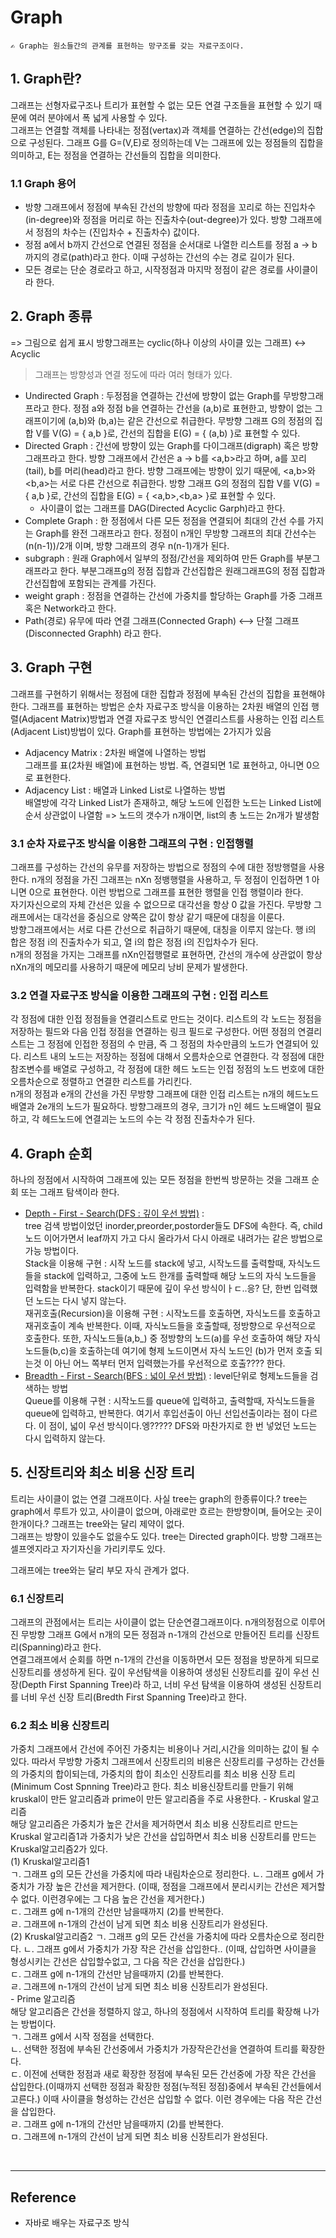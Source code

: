 # Graph 
    ✍️ Graph는 원소들간의 관계를 표현하는 망구조를 갖는 자료구조이다.
## 1. Graph란?
그래프는 선형자료구조나 트리가 표현할 수 없는 모든 연결 구조들을 표현할 수 있기 때문에 여러 분야에서 폭 넓게 사용할 수 있다.  
그래프는 연결할 객체를 나타내는 정점(vertax)과 객체를 연결하는 간선(edge)의 집합으로 구성된다. 그래프 G를  G=(V,E)로 정의하는데 V는 그래프에 있는 정점들의 집합을 의미하고, E는 정점을 연결하는 간선들의 집합을 의미한다.

### 1.1 Graph 용어
- 방향 그래프에서 정점에 부속된 간선의 방향에 따라 정점을 꼬리로 하는 진입차수(in-degree)와 정점을 머리로 하는 진출차수(out-degree)가 있다. 방향 그래프에서 정점의 차수는 (진입차수 + 진출차수) 값이다. 
- 정점 a에서 b까지 간선으로 연결된 정점을 순서대로 나열한 리스트를 정점 a → b 까지의 경로(path)라고 한다. 이때 구성하는 간선의 수는 경로 길이가 된다. 
- 모든 경로는 단순 경로라고 하고, 시작정점과 마지막 정점이 같은 경로를 사이클이라 한다. 

## 2. Graph 종류
=> 그림으로 쉽게 표시
방향그래프는 cyclic(하나 이상의 사이클 있는 그래프) <-> Acyclic  

> 그래프는 방향성과 연결 정도에 따라 여러 형태가 있다.
- Undirected Graph : 두정점을 연결하는 간선에 방향이 없는 Graph를 무방향그래프라고 한다. 정점 a와 정점 b을 연결하는 간선을 (a,b)로 표현한고, 방향이 없는 그래프이기에 (a,b)와 (b,a)는 같은 간선으로 취급한다. 무방향 그래프 G의 정점의 집합 V를 V(G) = { a,b }로, 간선의 집합을 E(G) =  { (a,b) }로 표현할 수 있다.
- Directed Graph : 간선에 방향이 있는 Graph를 다이그래프(digraph) 혹은 방향그래프라고 한다. 방향 그래프에서 간선은 a → b를 <a,b>라고 하며, a를 꼬리(tail), b를 머리(head)라고 한다. 방향 그래프에는 방향이 있기 때문에, <a,b>와 <b,a>는 서로 다른 간선으로 취급한다. 방향 그래프 G의 정점의 집합 V를 V(G) = { a,b }로, 간선의 집합을 E(G) = { <a,b>,<b,a> }로 표현할 수 있다.
  - 사이클이 없는 그래프를 DAG(Directed Acyclic Garph)라고 한다. 
- Complete Graph : 한 정점에서 다른 모든 정점을 연결되어 최대의 간선 수를 가지는 Graph를 완전 그래프라고 한다. 정점이 n개인 무방향 그래프의 최대 간선수는 (n(n-1))/2개 이며, 방향 그래프의 경우 n(n-1)개가 된다.
- subgraph : 원래 Graph에서 일부의 정점/간선을 제외하여 만든 Graph를 부분그래프라고 한다. 부분그래프g의 정점 집합과 간선집합은 원래그래프G의 정점 집합과 간선집합에 포함되는 관계를 가진다.
- weight graph : 정점을 연결하는 간선에 가중치를 할당하는 Graph를 가중 그래프 혹은 Network라고 한다.
- Path(경로) 유무에 따라 연결 그래프(Connected Graph) ⟷ 단절 그래프(Disconnected Graphh) 라고 한다.
## 3. Graph 구현
그래프를 구현하기 위해서는 정점에 대한 집합과 정점에 부속된 간선의 집합을 표현해야 한다. 그래프를 표현하는 방법은 순차 자료구조 방식을 이용하는 2차원 배열의 인접 행렬(Adjacent Matrix)방법과 연결 자료구조 방식인 연결리스트를 사용하는 인접 리스트(Adjacent List)방법이 있다.
Graph를 표현하는 방법에는 2가지가 있음  
- Adjacency Matrix : 2차원 배열에 나열하는 방법  
그래프를 표(2차원 배열)에 표현하는 방법. 즉, 연결되면 1로 표현하고, 아니면 0으로 표현한다.
- Adjacency List : 배열과 Linked List로 나열하는 방법  
배열방에 각각 Linked List가 존재하고, 해당 노드에 인접한 노드는 Linked List에 순서 상관없이 나열함 => 노드의 갯수가 n개이면, list의 총 노드는 2n개가 발생함   
### 3.1 순차 자료구조 방식을 이용한 그래프의 구현 : 인접행렬  
그래프를 구성하는 간선의 유무를 저장하는 방법으로 정점의 수에 대한 정방행렬을 사용한다. n개의 정점을 가진 그래프는 nXn 정뱅행렬을 사용하고, 두 정점이 인접하면 1 아니면 0으로 표현한다. 이런 방법으로 그래프를 표현한 행렬을 인접 행렬이라 한다.  
자기자신으로의 자체 간선은 있을 수 없으므로 대각선을 항상 0 값을 가진다. 무방향 그래프에서는 대각선을 중심으로 양쪽은 값이 항상 같기 때문에 대칭을 이룬다.   
방향그래프에서는 서로 다른 간선으로 취급하기 때문에, 대칭을 이루지 않는다. 행 i의 합은 정점 i의 진출차수가 되고, 열 i의 합은 정점 i의 진입차수가 된다.   
n개의 정점을 가지는 그래프를 nXn인접행렬로 표현하면, 간선의 개수에 상관없이 항상 nXn개의 메모리를 사용하기 때문에 메모리 낭비 문제가 발생한다.
### 3.2 연결 자료구조 방식을 이용한 그래프의 구현 : 인접 리스트  
각 정점에 대한 인접 정점들을 연결리스트로 만드는 것이다. 리스트의 각 노드는 정점을 저장하는 필드와 다음 인접 정점을 연결하는 링크 필드로 구성한다. 어떤 정점의 연결리스트는 그 정점에 인접한 정점의 수 만큼, 즉 그 정점의 차수만큼의 노드가 연결되어 있다. 리스트 내의 노드는 저장하는 정점에 대해서 오름차순으로 연결한다. 각 정점에 대한 참조변수를 배열로 구성하고, 각 정점에 대한 헤드 노드는 인접 정점의 노드 번호에 대한 오름차순으로 정렬하고 연결한 리스트를 가리킨다.  
n개의 정점과 e개의 간선을 가진 무방향 그래프에 대한 인접 리스트는 n개의 헤드노드 배열과 2e개의 노드가 필요하다. 방향그래프의 경우, 크기가 n인 헤드 노드배열이 필요하고, 각 헤드노드에 연결괴는 노드의 수는 각 정점 진출차수가 된다.

## 4. Graph 순회
하나의 정점에서 시작하여 그래프에 있는 모든 정점을 한번씩 방문하는 것을 그래프 순회 또는 그래프 탐색이라 한다. 

- [Depth - First - Search(DFS : 깊이 우선 방법)](Depth%20_First%20_Search.md) :  
  tree 검색 방법이었던 inorder,preorder,postorder들도 DFS에 속한다.  즉, child노드 이어가면서 leaf까지 가고 다시 올라가서 다시 아래로 내려가는 같은 방법으로 가능 방법이다.   
  Stack을 이용해 구현 : 시작 노드를 stack에 넣고, 시작노드를 출력할때, 자식노드들을 stack에 입력하고, 그중에 노드 한개를 출력할때 해당 노드의 자식 노드들을 입력함을 반복한다. stack이기 때문에 깊이 우선 방식이ㅏㄷ..응? 단, 한번 입력했던 노드는 다시 넣지 않는다.  
  재귀호출(Recursion)을 이용해 구현 : 시작노드를 호출하면, 자식노드를 호출하고 재귀호출이 계속 반복한다. 이때, 자식노드들을 호출할때, 정방향으로 우선적으로 호출한다. 또한, 자식노드들(a,b_) 중 정방향의 노드(a)를 우선 호출하여 해당 자식 노드들(b,c)을 호출하는데 여기에 형제 노드이면서 자식 노드인 (b)가 먼저 호출 되는것 이 아닌 어느 쪽부터 먼저 입력했는가를 우선적으로 호출???? 한다. 
- [Breadth - First - Search(BFS : 넓이 우선 방법)](Breadth%20_First%20_Search.md) : level단위로 형제노드들을 검색하는 방법  
  Queue를 이용해 구현 : 시작노드를 queue에 입력하고, 출력할때, 자식노드들을 queue에 입력하고, 반복한다. 여기서 후입선출이 아닌 선입선출이라는 점이 다르다. 이 점이, 넓이 우선 방식이다.엥????? DFS와 마찬가지로 한 번 넣었던 노드는 다시 입력하지 않는다. 
## 5. 신장트리와 최소 비용 신장 트리
트리는 사이클이 없는 연결 그래프이다.
사실 tree는 graph의 한종류이다.? tree는 graph에서 루트가 있고, 사이클이 없으며, 아래로만 흐르는 한방향이며, 들어오는 곳이 한개이다.? 그래프는 tree와는 달리 제약이 없다.  
그래프는 방향이 있을수도 없을수도 있다. tree는  Directed graph이다. 방향 그래프는 셀프엣지라고 자기자신을 가리키루도 있다.  

그래프에는 tree와는 달리 부모 자식 관계가 없다.

### 6.1 신장트리
그래프의 관점에서는 트리는 사이클이 없는 단순연결그래프이다. n개의정점으로 이루어진 무방향 그래프 G에서 n개의 모든 정점과 n-1개의 간선으로 만들어진 트리를 신장트리(Spanning)라고 한다.  
연결그래프에서 순회를 하면 n-1개의 간선을 이동하면서 모든 정점을 방문하게 되므로 신장트리를 생성하게 된다. 깊이 우선탐색을 이용하여 생성된 신장트리를 깊이 우선 신장(Depth First Spanning Tree)라 하고, 너비 우선 탐색을 이용하여 생성된 신장트리를 너비 우선 신장 트리(Bredth First Spanning Tree)라고 한다.  

### 6.2 최소 비용 신장트리
가중치 그래프에서 간선에 주어진 가중치는 비용이나 거리,시간을 의미하는 값이 될 수 있다. 따라서 무방향 가중치 그래프에서 신장트리의 비용은 신장트리를 구성하는 간선들의 가중치의 합이되는데, 가중치의 합이 최소인 신장트리를 최소 비용 신장 트리(Minimum Cost Spnning Tree)라고 한다. 최소 비용신장트리를 만들기 위해 kruskal이 만든 알고리즘과 prime이 만든 알고리즘을 주로 사용한다. 
    - Kruskal 알고리즘  
    해당 알고리즘은 가중치가 높은 간서을 제거하면서 최소 비용 신장트리르 만드는 Kruskal 알고리즘1과 가중치가 낮은 간선을 삽입하면서 최소 비용 신장트리를 만드는 Kruskal알고리즘2가 있다.  
        (1) Kruskal알고리즘1  
        ㄱ. 그래프 g의 모든 간선을 가중치에 따라 내림차순으로 정리한다.
        ㄴ. 그래프 g에서 가중치가 가장 높은 간선을 제거한다. (이때, 정점을 그래프에서 분리시키는 간선은 제거할 수 없다. 이런경우에는 그 다음 높은 간선을 제거한다.)  
        ㄷ. 그래프 g에 n-1개의 간선만 남을때까지 (2)를 반복한다.  
        ㄹ. 그래프에 n-1개의 간선이 남게 되면 최소 비용 신장트리가 완성된다.  
        (2) Kruskal알고리즘2
        ㄱ. 그래프 g의 모든 간선을 가중치에 따라 오름차순으로 정리한다.
        ㄴ. 그래프 g에서 가중치가 가장 작은 간선을 삽입한다.. (이때, 삽입하면 사이클을 형성시키는 간선은 삽입할수없고, 그 다음 작은 간선을 삽입한다.)  
        ㄷ. 그래프 g에 n-1개의 간선만 남을때까지 (2)를 반복한다.  
        ㄹ. 그래프에 n-1개의 간선이 남게 되면 최소 비용 신장트리가 완성된다.  
    - Prime 알고리즘  
    해당 알고리즘은 간선을 정렬하지 않고, 하나의 정점에서 시작하여 트리를 확장해 나가는 방법이다.  
        ㄱ. 그래프 g에서 시작 정점을 선택한다.  
        ㄴ. 선택한 정점에 부속된 간선중에서 가중치가 가장작은간선을 연결하여 트리를 확장한다.  
        ㄷ. 이전에 선택한 정점과 새로 확장한 정점에 부속된 모든 간선중에 가장 작은 간선을 삽입한다.(이때까지 선택한 정점과 확장한 정점(누적된 정점)중에서 부속된 간선들에서 고른다.) 이때 사이클을 형성하는 간선은 삽입할 수 없다. 이런 경우에는 다음 작은 간선을 삽입한다.  
        ㄹ. 그래프 g에 n-1개의 간선만 남을때까지 (2)를 반복한다.  
        ㅁ. 그래프에 n-1개의 간선이 남게 되면 최소 비용 신장트리가 완성된다.  

<br>

---

## Reference

- 자바로 배우는 자료구조 방식